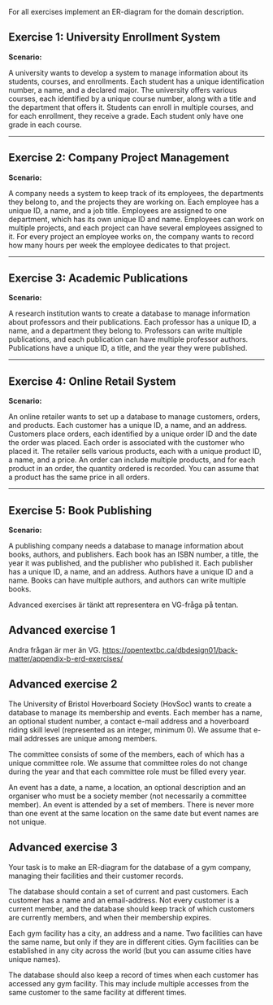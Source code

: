 For all exercises implement an ER-diagram for the domain description.

## **Exercise 1: University Enrollment System**

**Scenario:**

A university wants to develop a system to manage information about its students, courses, and enrollments. Each student has a unique identification number, a name, and a declared major. The university offers various courses, each identified by a unique course number, along with a title and the department that offers it. Students can enroll in multiple courses, and for each enrollment, they receive a grade. Each student only have one grade in each course.

---

## **Exercise 2: Company Project Management**

**Scenario:**

A company needs a system to keep track of its employees, the departments they belong to, and the projects they are working on. Each employee has a unique ID, a name, and a job title. Employees are assigned to one department, which has its own unique ID and name. Employees can work on multiple projects, and each project can have several employees assigned to it. For every project an employee works on, the company wants to record how many hours per week the employee dedicates to that project.

---

## **Exercise 3: Academic Publications**

**Scenario:**

A research institution wants to create a database to manage information about professors and their publications. Each professor has a unique ID, a name, and a department they belong to. Professors can write multiple publications, and each publication can have multiple professor authors. Publications have a unique ID, a title, and the year they were published.

---

## **Exercise 4: Online Retail System**

**Scenario:**

An online retailer wants to set up a database to manage customers, orders, and products. Each customer has a unique ID, a name, and an address. Customers place orders, each identified by a unique order ID and the date the order was placed. Each order is associated with the customer who placed it. The retailer sells various products, each with a unique product ID, a name, and a price. An order can include multiple products, and for each product in an order, the quantity ordered is recorded. You can assume that a product has the same price in all orders. 

---

## **Exercise 5: Book Publishing**

**Scenario:**

A publishing company needs a database to manage information about books, authors, and publishers. Each book has an ISBN number, a title, the year it was published, and the publisher who published it. Each publisher has a unique ID, a name, and an address. Authors have a unique ID and a name. Books can have multiple authors, and authors can write multiple books.

Advanced exercises är tänkt att representera en VG-fråga på tentan.

## Advanced exercise 1
Andra frågan är mer än VG.
https://opentextbc.ca/dbdesign01/back-matter/appendix-b-erd-exercises/

## Advanced exercise 2
The University of Bristol Hoverboard Society (HovSoc) wants to create a database to manage its membership and events. Each member has a name, an optional student number, a contact e-mail address and a hoverboard riding skill level (represented as an integer, minimum 0). We assume that e-mail addresses are unique among members.

The committee consists of some of the members, each of which has a unique committee role. We assume that committee roles do not change during the year and that each committee role must be filled every year.

An event has a date, a name, a location, an optional description and an organiser who must be a society member (not necessarily a committee member). An event is attended by a set of members. There is never more than one event at the same location on the same date but event names are not unique.


## Advanced exercise 3
Your task is to make an ER-diagram for the database of a gym company, managing their
facilities and their customer records.

The database should contain a set of current and past customers. Each customer has a name
and an email-address. Not every customer is a current member, and the database should keep
track of which customers are currently members, and when their membership expires.

Each gym facility has a city, an address and a name. Two facilities can have the same name,
but only if they are in different cities. Gym facilities can be established in any city across the
world (but you can assume cities have unique names).

The database should also keep a record of times when each customer has accessed any gym
facility. This may include multiple accesses from the same customer to the same facility at
different times.
